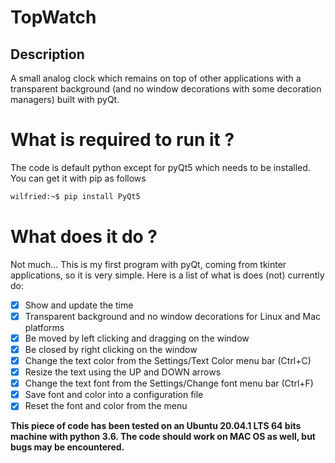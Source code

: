 # TopWatch

## Description
A small analog clock which remains on top of other applications with a transparent background (and no window decorations with some decoration managers) built with pyQt.

# What is required to run it ?

The code is default python except for pyQt5 which needs to be installed. You can get it with pip as follows

```bash
wilfried:~$ pip install PyQt5
```

# What does it do ?

Not much... This is my first program with pyQt, coming from tkinter applications, so it is very simple. Here is a list of what is does (not) currently do:

- [x] Show and update the time
- [x] Transparent background and no window decorations for Linux and Mac platforms
- [x] Be moved by left clicking and dragging on the window
- [x] Be closed by right clicking on the window
- [x] Change the text color from the Settings/Text Color menu bar (Ctrl+C)
- [x] Resize the text using the UP and DOWN arrows
- [x] Change the text font from the Settings/Change font menu bar (Ctrl+F)
- [x] Save font  and color into a configuration file
- [x] Reset the font and color from the menu

**This piece of code has been tested on an Ubuntu 20.04.1 LTS 64 bits machine with python 3.6. The code should work on MAC OS as well, but bugs may be encountered.**
